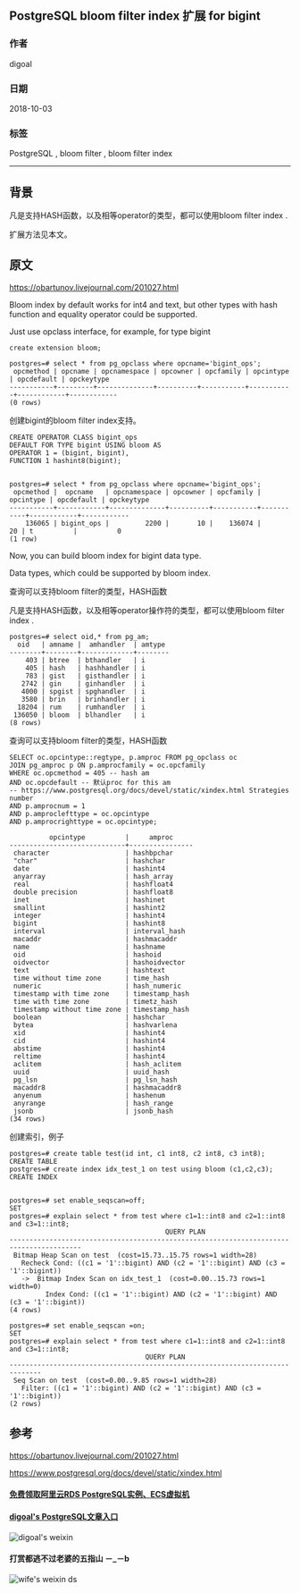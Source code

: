## PostgreSQL bloom filter index 扩展 for bigint    
                                                                   
### 作者                                                                   
digoal                                                                   
                                                                   
### 日期                                                                   
2018-10-03                                                                 
                                                                   
### 标签                                                                   
PostgreSQL , bloom filter , bloom filter index     
                                                                   
----                                                                   
                                                                   
## 背景    
凡是支持HASH函数，以及相等operator的类型，都可以使用bloom filter index .    
  
扩展方法见本文。  
  
## 原文  
https://obartunov.livejournal.com/201027.html    
    
Bloom index by default works for int4 and text, but other types with hash function and equality operator could be supported.   
  
Just use opclass interface, for example, for type bigint  
  
```  
create extension bloom;  
  
postgres=# select * from pg_opclass where opcname='bigint_ops';  
 opcmethod | opcname | opcnamespace | opcowner | opcfamily | opcintype | opcdefault | opckeytype   
-----------+---------+--------------+----------+-----------+-----------+------------+------------  
(0 rows)  
```  
  
创建bigint的bloom filter index支持。   
  
```  
CREATE OPERATOR CLASS bigint_ops   
DEFAULT FOR TYPE bigint USING bloom AS   
OPERATOR 1 = (bigint, bigint),  
FUNCTION 1 hashint8(bigint);  
  
  
postgres=# select * from pg_opclass where opcname='bigint_ops';  
 opcmethod |  opcname   | opcnamespace | opcowner | opcfamily | opcintype | opcdefault | opckeytype   
-----------+------------+--------------+----------+-----------+-----------+------------+------------  
    136065 | bigint_ops |         2200 |       10 |    136074 |        20 | t          |          0  
(1 row)	  
```  
  
Now, you can build bloom index for bigint data type.  
  
  
  
Data types, which could be supported by bloom index.  
  
查询可以支持bloom filter的类型，HASH函数   
  
凡是支持HASH函数，以及相等operator操作符的类型，都可以使用bloom filter index .    
  
```  
postgres=# select oid,* from pg_am;  
  oid   | amname |  amhandler  | amtype   
--------+--------+-------------+--------  
    403 | btree  | bthandler   | i  
    405 | hash   | hashhandler | i  
    783 | gist   | gisthandler | i  
   2742 | gin    | ginhandler  | i  
   4000 | spgist | spghandler  | i  
   3580 | brin   | brinhandler | i  
  18204 | rum    | rumhandler  | i  
 136050 | bloom  | blhandler   | i  
(8 rows)  
```  
  
查询可以支持bloom filter的类型，HASH函数   
  
```  
SELECT oc.opcintype::regtype, p.amproc FROM pg_opclass oc  
JOIN pg_amproc p ON p.amprocfamily = oc.opcfamily  
WHERE oc.opcmethod = 405 -- hash am   
AND oc.opcdefault -- 默认proc for this am  
-- https://www.postgresql.org/docs/devel/static/xindex.html Strategies number  
AND p.amprocnum = 1    
AND p.amproclefttype = oc.opcintype   
AND p.amprocrighttype = oc.opcintype;  
```  
  
  
```  
          opcintype          |     amproc       
-----------------------------+----------------  
 character                   | hashbpchar  
 "char"                      | hashchar  
 date                        | hashint4  
 anyarray                    | hash_array  
 real                        | hashfloat4  
 double precision            | hashfloat8  
 inet                        | hashinet  
 smallint                    | hashint2  
 integer                     | hashint4  
 bigint                      | hashint8  
 interval                    | interval_hash  
 macaddr                     | hashmacaddr  
 name                        | hashname  
 oid                         | hashoid  
 oidvector                   | hashoidvector  
 text                        | hashtext  
 time without time zone      | time_hash  
 numeric                     | hash_numeric  
 timestamp with time zone    | timestamp_hash  
 time with time zone         | timetz_hash  
 timestamp without time zone | timestamp_hash  
 boolean                     | hashchar  
 bytea                       | hashvarlena  
 xid                         | hashint4  
 cid                         | hashint4  
 abstime                     | hashint4  
 reltime                     | hashint4  
 aclitem                     | hash_aclitem  
 uuid                        | uuid_hash  
 pg_lsn                      | pg_lsn_hash  
 macaddr8                    | hashmacaddr8  
 anyenum                     | hashenum  
 anyrange                    | hash_range  
 jsonb                       | jsonb_hash  
(34 rows)  
```  
  
创建索引，例子   
  
```  
postgres=# create table test(id int, c1 int8, c2 int8, c3 int8);  
CREATE TABLE  
postgres=# create index idx_test_1 on test using bloom (c1,c2,c3);  
CREATE INDEX  
  
  
postgres=# set enable_seqscan=off;  
SET  
postgres=# explain select * from test where c1=1::int8 and c2=1::int8 and c3=1::int8;  
                                       QUERY PLAN                                         
----------------------------------------------------------------------------------------  
 Bitmap Heap Scan on test  (cost=15.73..15.75 rows=1 width=28)  
   Recheck Cond: ((c1 = '1'::bigint) AND (c2 = '1'::bigint) AND (c3 = '1'::bigint))  
   ->  Bitmap Index Scan on idx_test_1  (cost=0.00..15.73 rows=1 width=0)  
         Index Cond: ((c1 = '1'::bigint) AND (c2 = '1'::bigint) AND (c3 = '1'::bigint))  
(4 rows)  
  
postgres=# set enable_seqscan =on;  
SET  
postgres=# explain select * from test where c1=1::int8 and c2=1::int8 and c3=1::int8;  
                                  QUERY PLAN                                    
------------------------------------------------------------------------------  
 Seq Scan on test  (cost=0.00..9.85 rows=1 width=28)  
   Filter: ((c1 = '1'::bigint) AND (c2 = '1'::bigint) AND (c3 = '1'::bigint))  
(2 rows)  
```  
    
## 参考    
https://obartunov.livejournal.com/201027.html    
    
https://www.postgresql.org/docs/devel/static/xindex.html    
    
  
  
  
  
  
  
  
  
  
#### [免费领取阿里云RDS PostgreSQL实例、ECS虚拟机](https://free.aliyun.com/ "57258f76c37864c6e6d23383d05714ea")
  
  
#### [digoal's PostgreSQL文章入口](https://github.com/digoal/blog/blob/master/README.md "22709685feb7cab07d30f30387f0a9ae")
  
  
![digoal's weixin](../pic/digoal_weixin.jpg "f7ad92eeba24523fd47a6e1a0e691b59")
  
  
  
  
  
  
#### 打赏都逃不过老婆的五指山 －_－b  
![wife's weixin ds](../pic/wife_weixin_ds.jpg "acd5cce1a143ef1d6931b1956457bc9f")
  
